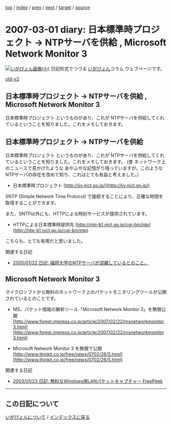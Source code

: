 [top](https://igapyon.github.io/diary/) 
 / [index](https://igapyon.github.io/diary/2007/index.html) 
 / [prev](https://igapyon.github.io/diary/2007/ig070302.html) 
 / [next](https://igapyon.github.io/diary/2007/ig070226.html) 
 / [target](https://igapyon.github.io/diary/2007/ig070301.html) 
 / [source](https://github.com/igapyon/diary/blob/gh-pages/2007/ig070301.html.src.md) 

2007-03-01 diary: 日本標準時プロジェクト → NTPサーバを供給 , Microsoft Network Monitor 3
=====================================================================================================
[![いがぴょん画像(小)](https://igapyon.github.io/diary/images/iga200306s.jpg "いがぴょん")](https://igapyon.github.io/diary/memo/memoigapyon.html) 日記形式でつづる [いがぴょん](https://igapyon.github.io/diary/memo/memoigapyon.html)コラム ウェブページです。

[old-v2](ig070301-orig.html)

## 日本標準時プロジェクト → NTPサーバを供給 , Microsoft Network Monitor 3

日本標準時プロジェクト というものがあり、これが NTPサーバを供給してくれているということを知りました。これをメモしておきます。


## 日本標準時プロジェクト → NTPサーバを供給

日本標準時プロジェクト というものがあり、これが NTPサーバを供給してくれているということを知りました。これをメモしておきます。
(昔 ネットワーク上のニュースで見かけたような あやふやな記憶がり残っていますが、このようなNTPサーバの存在を改めて知り、これはとても有益と考えました。)

* 日本標準時プロジェクト
  [http://jjy.nict.go.jp/](http://jjy.nict.go.jp/)

SNTP (Simple Network Time Protocol) で接続することにより、正確な時間を取得することができます。

また、SNTP以外にも、HTTPによる時刻サービスが提供されています。

* HTTPによる日本標準時提供先
  [http://ntp-b1.nict.go.jp/cgi-bin/ntp](http://ntp-b1.nict.go.jp/cgi-bin/ntp)

こちらも、とても有用だと思いました。

関連する日記

* [2005/01/22 日記: 福岡大学のNTPサーバが混雑しているとのこと。](../2005/ig050122.html)

## Microsoft Network Monitor 3

マイクロソフトから無料のネットワーク上のパケットモニタリングツールが公開されているとのことです。

* MS、パケット情報の解析ツール「Microsoft Network Monitor 3」を無償公開
  [http://www.forest.impress.co.jp/article/2007/02/22/msnetworkmonitor3.html](http://www.forest.impress.co.jp/article/2007/02/22/msnetworkmonitor3.html)
  
* Microsoft Network Monitor 3 を無償で公開
  [http://www.thinkit.co.jp/free/news/0702/26/5.html](http://www.thinkit.co.jp/free/news/0702/26/5.html)

関連する日記

* [2003/01/23 日記: 無料なWindows用LANパケットキャプチャー FreePeek](../2003/ig030123.html)

----------------------------------------------------------------------------------------------------

## この日記について
[いがぴょんについて](https://igapyon.github.io/diary/memo/memoigapyon.html) / [インデックスに戻る](https://igapyon.github.io/diary/idxall.html)
